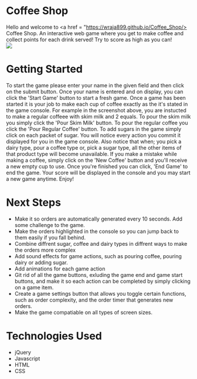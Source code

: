 # Coffee Shop
Hello and welcome to <a href = "https://wraja899.github.io/Coffee_Shop/> Coffee Shop.</a> An interactive web game where you get to make coffee and collect points for each drink served! Try to score as high as you can!
<br/>
<img src = "https://i.imgur.com/r0JHDVS.png">
# Getting Started
To start the game please enter your name in the given field and then click on the submit button. Once your name is entered and on display, you can click the 'Start Game' button to start a fresh game.
Once a game has been started it is your job to make each cup of coffee exactly as the it's stated in the game console. For example in the screenshot above, you are instucted to 
make a regular coffeee with skim milk and 2 equals. To pour the skim milk you simply click the 'Pour Skim Milk' button. To pour the regular coffee you click the 'Pour Regular Coffee' button. 
To add sugars in the game simply click on each packet of sugar. You will notice every action you commit it displayed for you in the game console. Also notice that when; you pick a dairy type, pour a coffee type
or,
pick a sugar type, all the other items of that product type will become unavailable. If you make a mistake while making a coffee, simply click on the 'New Coffee' button and you'll receive a new empty cup to use. 
Once you're finished you can click, 'End Game' to end the game. Your score will be displayed in the console and you may start a new game anytime. Enjoy! 
# Next Steps
<ul>
<li> Make it so orders are automatically generated every 10 seconds. Add some challenge to the game. </li>
<li> Make the orders highlighted in the console so you can jump back to them easily if you fall behind. </li>
<li> Combine diffrent sugar, coffee and dairy types in diffrent ways to make the orders more complex </li>
<li> Add sound effects for game actions, such as pouring coffee, pouring dairy or adding sugar. </li>
<li> Add animations for each game action </li>
<li> Git rid of all the game buttons, exluding the game end and game start buttons, and make it so each action can be completed by simply clicking on a game item. </li>
<li> Create a game settings button that allows you toggle certain functions, such as order complexity, and the order timer that generates new orders. </li> 
<li> Make the game compatiable on all types of screen sizes. </li>
</ul>
<h1> Technologies Used </h1>
<ul>
<li> jQuery </li>
<li> Javascript </li>
<li> HTML </li>
<li> CSS </li>
</ul>
